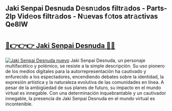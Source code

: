 ## Jaki Senpai Desnuda D𝚎sn𝚞dos filtr𝚊dos - Parts-2Ip Vid𝚎os filtr𝚊dos - N𝚞evas f𝚘tos atr𝚊ctivas Qe8lW

# <h2><a href="http://mb4dtrg.tromn.icu/?c=Jaki+Senpai+Desnuda">🔗👉👉👉 Jaki Senpai Desnuda 🔗🔗</a></h2>

[![Jaki Senpai Desnuda nuevo](https://i.imgur.com/pEAQMta.gif)](http://mb4dtrg.tromn.icu/?c=Jaki+Senpai+Desnuda)
Jaki Senpai Desnuda, un personaje multifacético y polémico, se resiste a la simple descripción. Su uso pionero de los medios digitales para la autorrepresentación ha cautivado y enfurecido a los espectadores, encendiendo debates sobre la identidad, la expresión artística y la naturaleza evolutiva de las comunidades en línea. A pesar de la ambigüedad de sus planes de futuro, su impacto en el mundo virtual es innegable. Con una determinación inquebrantable y un cautivador innegable, la presencia de Jaki Senpai Desnuda en el mundo virtual es incontenible.
